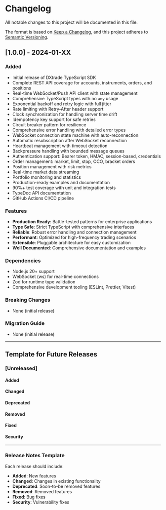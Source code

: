 # Changelog

All notable changes to this project will be documented in this file.

The format is based on [Keep a Changelog](https://keepachangelog.com/en/1.0.0/),
and this project adheres to [Semantic Versioning](https://semver.org/spec/v2.0.0.html).

## [1.0.0] - 2024-01-XX

### Added
- Initial release of DXtrade TypeScript SDK
- Complete REST API coverage for accounts, instruments, orders, and positions
- Real-time WebSocket/Push API client with state management
- Comprehensive TypeScript types with no `any` usage
- Exponential backoff and retry logic with full jitter
- Rate limiting with Retry-After header support
- Clock synchronization for handling server time drift
- Idempotency key support for safe retries
- Circuit breaker pattern for resilience
- Comprehensive error handling with detailed error types
- WebSocket connection state machine with auto-reconnection
- Automatic resubscription after WebSocket reconnection
- Heartbeat management with timeout detection
- Backpressure handling with bounded message queues
- Authentication support: Bearer token, HMAC, session-based, credentials
- Order management: market, limit, stop, OCO, bracket orders
- Position management with risk metrics
- Real-time market data streaming
- Portfolio monitoring and statistics
- Production-ready examples and documentation
- 90%+ test coverage with unit and integration tests
- TypeDoc API documentation
- GitHub Actions CI/CD pipeline

### Features
- **Production Ready**: Battle-tested patterns for enterprise applications
- **Type Safe**: Strict TypeScript with comprehensive interfaces
- **Reliable**: Robust error handling and connection management
- **Performant**: Optimized for high-frequency trading scenarios
- **Extensible**: Pluggable architecture for easy customization
- **Well Documented**: Comprehensive documentation and examples

### Dependencies
- Node.js 20+ support
- WebSocket (ws) for real-time connections
- Zod for runtime type validation
- Comprehensive development tooling (ESLint, Prettier, Vitest)

### Breaking Changes
- None (initial release)

### Migration Guide
- None (initial release)

---

## Template for Future Releases

### [Unreleased]

#### Added
#### Changed
#### Deprecated
#### Removed
#### Fixed
#### Security

---

### Release Notes Template

Each release should include:
- **Added**: New features
- **Changed**: Changes in existing functionality
- **Deprecated**: Soon-to-be removed features
- **Removed**: Removed features
- **Fixed**: Bug fixes
- **Security**: Vulnerability fixes